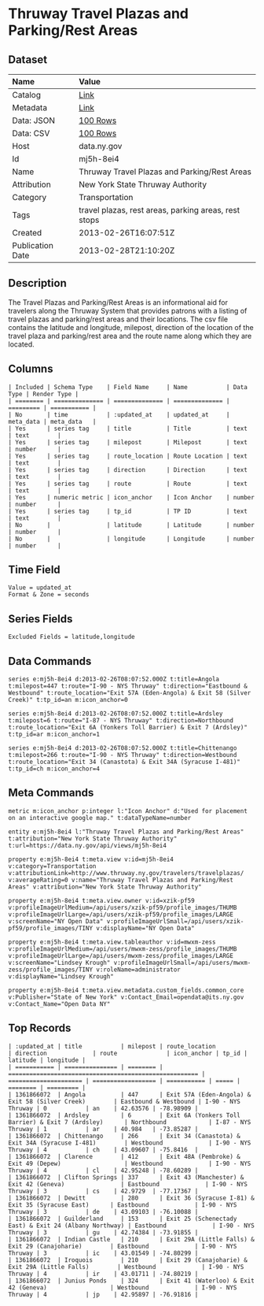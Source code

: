 # Thruway Travel Plazas and Parking/Rest Areas

## Dataset

| Name | Value |
| :--- | :---- |
| Catalog | [Link](https://catalog.data.gov/dataset/thruway-travel-plazas-and-parking-rest-areas) |
| Metadata | [Link](https://data.ny.gov/api/views/mj5h-8ei4) |
| Data: JSON | [100 Rows](https://data.ny.gov/api/views/mj5h-8ei4/rows.json?max_rows=100) |
| Data: CSV | [100 Rows](https://data.ny.gov/api/views/mj5h-8ei4/rows.csv?max_rows=100) |
| Host | data.ny.gov |
| Id | mj5h-8ei4 |
| Name | Thruway Travel Plazas and Parking/Rest Areas |
| Attribution | New York State Thruway Authority |
| Category | Transportation |
| Tags | travel plazas, rest areas, parking areas, rest stops |
| Created | 2013-02-26T16:07:51Z |
| Publication Date | 2013-02-28T21:10:20Z |

## Description

The Travel Plazas and Parking/Rest Areas is an informational aid for travelers along the Thruway System that provides patrons with a listing of travel plazas and parking/rest areas and their locations. The csv file contains the latitude and longitude, milepost, direction of the location of the travel plaza and parking/rest area and the route name along which they are located.

## Columns

```ls
| Included | Schema Type    | Field Name     | Name           | Data Type | Render Type |
| ======== | ============== | ============== | ============== | ========= | =========== |
| No       | time           | :updated_at    | updated_at     | meta_data | meta_data   |
| Yes      | series tag     | title          | Title          | text      | text        |
| Yes      | series tag     | milepost       | Milepost       | text      | number      |
| Yes      | series tag     | route_location | Route Location | text      | text        |
| Yes      | series tag     | direction      | Direction      | text      | text        |
| Yes      | series tag     | route          | Route          | text      | text        |
| Yes      | numeric metric | icon_anchor    | Icon Anchor    | number    | number      |
| Yes      | series tag     | tp_id          | TP ID          | text      | text        |
| No       |                | latitude       | Latitude       | number    | number      |
| No       |                | longitude      | Longitude      | number    | number      |
```

## Time Field

```ls
Value = updated_at
Format & Zone = seconds
```

## Series Fields

```ls
Excluded Fields = latitude,longitude
```

## Data Commands

```ls
series e:mj5h-8ei4 d:2013-02-26T08:07:52.000Z t:title=Angola t:milepost=447 t:route="I-90 - NYS Thruway" t:direction="Eastbound & Westbound" t:route_location="Exit 57A (Eden-Angola) & Exit 58 (Silver Creek)" t:tp_id=an m:icon_anchor=0

series e:mj5h-8ei4 d:2013-02-26T08:07:52.000Z t:title=Ardsley t:milepost=6 t:route="I-87 - NYS Thruway" t:direction=Northbound t:route_location="Exit 6A (Yonkers Toll Barrier) & Exit 7 (Ardsley)" t:tp_id=ar m:icon_anchor=1

series e:mj5h-8ei4 d:2013-02-26T08:07:52.000Z t:title=Chittenango t:milepost=266 t:route="I-90 - NYS Thruway" t:direction=Westbound t:route_location="Exit 34 (Canastota) & Exit 34A (Syracuse I-481)" t:tp_id=ch m:icon_anchor=4
```

## Meta Commands

```ls
metric m:icon_anchor p:integer l:"Icon Anchor" d:"Used for placement on an interactive google map." t:dataTypeName=number

entity e:mj5h-8ei4 l:"Thruway Travel Plazas and Parking/Rest Areas" t:attribution="New York State Thruway Authority" t:url=https://data.ny.gov/api/views/mj5h-8ei4

property e:mj5h-8ei4 t:meta.view v:id=mj5h-8ei4 v:category=Transportation v:attributionLink=http://www.thruway.ny.gov/travelers/travelplazas/ v:averageRating=0 v:name="Thruway Travel Plazas and Parking/Rest Areas" v:attribution="New York State Thruway Authority"

property e:mj5h-8ei4 t:meta.view.owner v:id=xzik-pf59 v:profileImageUrlMedium=/api/users/xzik-pf59/profile_images/THUMB v:profileImageUrlLarge=/api/users/xzik-pf59/profile_images/LARGE v:screenName="NY Open Data" v:profileImageUrlSmall=/api/users/xzik-pf59/profile_images/TINY v:displayName="NY Open Data"

property e:mj5h-8ei4 t:meta.view.tableauthor v:id=mwxm-zess v:profileImageUrlMedium=/api/users/mwxm-zess/profile_images/THUMB v:profileImageUrlLarge=/api/users/mwxm-zess/profile_images/LARGE v:screenName="Lindsey Krough" v:profileImageUrlSmall=/api/users/mwxm-zess/profile_images/TINY v:roleName=administrator v:displayName="Lindsey Krough"

property e:mj5h-8ei4 t:meta.view.metadata.custom_fields.common_core v:Publisher="State of New York" v:Contact_Email=opendata@its.ny.gov v:Contact_Name="Open Data NY"
```

## Top Records

```ls
| :updated_at | title           | milepost | route_location                                         | direction             | route              | icon_anchor | tp_id | latitude | longitude | 
| =========== | =============== | ======== | ====================================================== | ===================== | ================== | =========== | ===== | ======== | ========= | 
| 1361866072  | Angola          | 447      | Exit 57A (Eden-Angola) & Exit 58 (Silver Creek)        | Eastbound & Westbound | I-90 - NYS Thruway | 0           | an    | 42.63576 | -78.98909 | 
| 1361866072  | Ardsley         | 6        | Exit 6A (Yonkers Toll Barrier) & Exit 7 (Ardsley)      | Northbound            | I-87 - NYS Thruway | 1           | ar    | 40.984   | -73.85287 | 
| 1361866072  | Chittenango     | 266      | Exit 34 (Canastota) & Exit 34A (Syracuse I-481)        | Westbound             | I-90 - NYS Thruway | 4           | ch    | 43.09607 | -75.8416  | 
| 1361866072  | Clarence        | 412      | Exit 48A (Pembroke) & Exit 49 (Depew)                  | Westbound             | I-90 - NYS Thruway | 4           | cl    | 42.95248 | -78.60289 | 
| 1361866072  | Clifton Springs | 337      | Exit 43 (Manchester) & Exit 42 (Geneva)                | Eastbound             | I-90 - NYS Thruway | 3           | cs    | 42.9729  | -77.17367 | 
| 1361866072  | Dewitt          | 280      | Exit 36 (Syracuse I-81) & Exit 35 (Syracuse East)      | Eastbound             | I-90 - NYS Thruway | 3           | de    | 43.09103 | -76.10088 | 
| 1361866072  | Guilderland     | 153      | Exit 25 (Schenectady East) & Exit 24 (Albany Northway) | Eastbound             | I-90 - NYS Thruway | 3           | gu    | 42.74384 | -73.91855 | 
| 1361866072  | Indian Castle   | 210      | Exit 29A (Little Falls) & Exit 29 (Canajoharie)        | Eastbound             | I-90 - NYS Thruway | 3           | ic    | 43.01549 | -74.80299 | 
| 1361866072  | Iroquois        | 210      | Exit 29 (Canajoharie) & Exit 29A (Little Falls)        | Westbound             | I-90 - NYS Thruway | 4           | ir    | 43.01711 | -74.80219 | 
| 1361866072  | Junius Ponds    | 324      | Exit 41 (Waterloo) & Exit 42 (Geneva)                  | Westbound             | I-90 - NYS Thruway | 4           | jp    | 42.95897 | -76.91816 | 
```